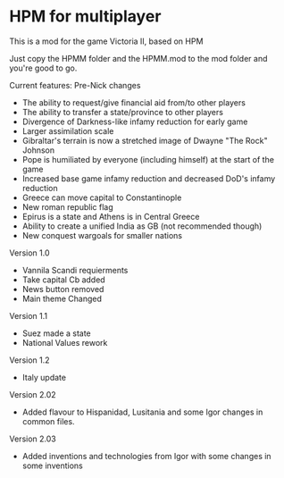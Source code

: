 # HPM for multiplayer
 This is a mod for the game Victoria II, based on HPM
 
 Just copy the HPMM folder and the HPMM.mod to the mod folder and you're good to go.
 
 
 Current features:
 Pre-Nick changes
   - The ability to request/give financial aid from/to other players
   - The ability to transfer a state/province to other players
   - Divergence of Darkness-like infamy reduction for early game
   - Larger assimilation scale
   - Gibraltar's terrain is now a stretched image of Dwayne "The Rock" Johnson
   - Pope is humiliated by everyone (including himself) at the start of the game
   - Increased base game infamy reduction and decreased DoD's infamy reduction
   - Greece can move capital to Constantinople
   - New roman republic flag
   - Epirus is a state and Athens is in Central Greece
   - Ability to create a unified India as GB (not recommended though)
   - New conquest wargoals for smaller nations
   
   Version 1.0
   - Vannila Scandi requierments 
   - Take capital Cb added
   - News button removed
   - Main theme Changed

   Version 1.1
   - Suez made a state
   - National Values rework

   Version 1.2 
   - Italy update 
   
   Version 2.02
   - Added flavour to Hispanidad, Lusitania and some Igor changes in common files.
   
   Version 2.03
   - Added inventions and technologies from Igor with some changes in some inventions
